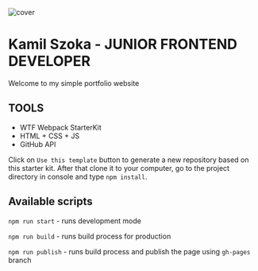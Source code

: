 ![cover](https://kamil-szoka.github.io/og.png)

# Kamil Szoka - JUNIOR FRONTEND DEVELOPER

Welcome to my simple portfolio website

## TOOLS

- WTF Webpack StarterKit
- HTML + CSS + JS
- GitHub API

Click on `Use this template` button to generate a new repository based on this starter kit. After that clone it to your computer, go to the project directory in console and type `npm install`.

## Available scripts

`npm run start` - runs development mode

`npm run build` - runs build process for production

`npm run publish` - runs build process and publish the page using `gh-pages` branch
